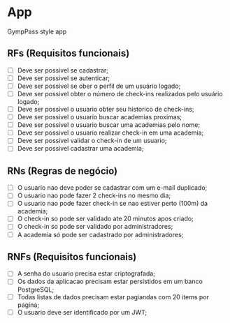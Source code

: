 # App

GympPass style app

## RFs (Requisitos funcionais)

- [ ] Deve ser possivel se cadastrar;
- [ ] Deve ser possivel se autenticar;
- [ ] Deve ser possivel se ober o perfil de um usuário logado;
- [ ] Deve ser possivel obter o número de check-ins realizados pelo usuário logado;
- [ ] Deve ser possivel o usuario obter seu historico de check-ins;
- [ ] Deve ser possivel o usuario buscar academias proximas;
- [ ] Deve ser possivel o usuario buscar uma academias pelo nome;
- [ ] Deve ser possivel o usuario realizar check-in em uma academia;
- [ ] Deve ser possivel validar o check-in de um usuario;
- [ ] Deve ser possivel cadastrar uma academia;

## RNs (Regras de negócio)

- [ ] O usuario nao deve poder se cadastrar com um e-mail duplicado;
- [ ] O usuario nao pode fazer 2 check-ins no mesmo dia;
- [ ] O usuario nao pode fazer check-in se nao estiver perto (100m) da academia;
- [ ] O check-in so pode ser validado ate 20 minutos apos criado;
- [ ] O check-in so pode ser validado por administradores;
- [ ] A academia só pode ser cadastrado por administradores;

## RNFs (Requisitos funcionais)

- [ ] A senha do usuario precisa estar criptografada;
- [ ] Os dados da aplicacao precisam estar persistidos em um banco PostgreSQL;
- [ ] Todas listas de dados precisam estar pagiandas com 20 items por pagina;
- [ ] O usuario deve ser identificado por um JWT;
